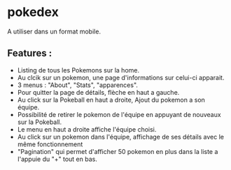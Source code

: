 # pokedex

A utiliser dans un format mobile.

## Features : 
* Listing de tous les Pokemons sur la home.
* Au clcik sur un pokemon, une page d'informations sur celui-ci apparait.
* 3 menus : "About", "Stats", "apparences".
* Pour quitter la page de détails, flèche en haut a gauche.
* Au click sur la Pokeball en haut a droite, Ajout du pokemon a son équipe.
* Possibilité de retirer le pokemon de l'équipe en appuyant de nouveaux sur la Pokeball.
* Le menu en haut a droite affiche l'équipe choisi.
* Au click sur un pokemon dans l'équipe, affichage de ses détails avec le même fonctionnement
* "Pagination" qui permet d'afficher 50 pokemon en plus dans la liste a l'appuie du "+" tout en bas.
